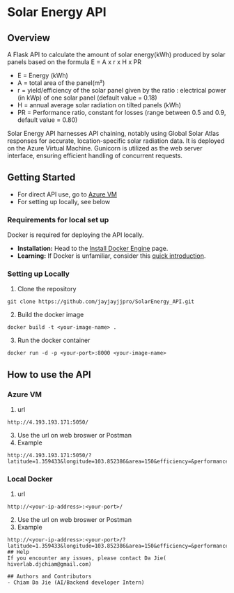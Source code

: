 # Solar Energy API

## Overview
A Flask API to calculate the amount of solar energy(kWh) produced by solar panels based on the formula E = A x r x H x PR

- E = Energy (kWh)
- A = total area of the panel(m²)
- r = yield/efficiency of the solar panel given by the ratio : electrical power (in kWp) of one solar panel (default value = 0.18)
- H = annual average solar radiation on tilted panels (kWh)
- PR = Performance ratio, constant for losses (range between 0.5 and 0.9, default value = 0.80)

Solar Energy API harnesses API chaining, notably using Global Solar Atlas responses for accurate, location-specific solar radiation data. It is deployed on the Azure Virtual Machine. Gunicorn is utilized as the web server interface, ensuring efficient handling of concurrent requests.

## Getting Started
- For direct API use, go to [Azure VM](#Azure-VM)
- For setting up locally, see below

### Requirements for local set up
Docker is required for deploying the API locally.

- **Installation:** Head to the [Install Docker Engine](https://www.docker.com/get-started) page.
- **Learning:** If Docker is unfamiliar, consider this [quick introduction](https://docs.docker.com/get-started/overview/).

### Setting up Locally
1. Clone the repository
 ```shell
 git clone https://github.com/jayjayjjpro/SolarEnergy_API.git
   ```
2.  Build the docker image
```shell
docker build -t <your-image-name> .
```
3. Run the docker container
```shell
docker run -d -p <your-port>:8000 <your-image-name>
```

## How to use the API
### Azure VM
1. url
```shell
http://4.193.193.171:5050/
```
3. Use the url on web broswer or Postman
4. Example
```shell
http://4.193.193.171:5050/?latitude=1.359433&longitude=103.852386&area=150&efficiency=&performance_ratio=0.7
```
### Local Docker
1. url
```shell
http://<your-ip-address>:<your-port>/
```
2. Use the url on web broswer or Postman
3. Example
```shell
http://<your-ip-address>:<your-port>/?latitude=1.359433&longitude=103.852386&area=150&efficiency=&performance_ratio=
## Help
If you encounter any issues, please contact Da Jie(	hiverlab.djchiam@gmail.com)

## Authors and Contributors
- Chiam Da Jie (AI/Backend developer Intern)
